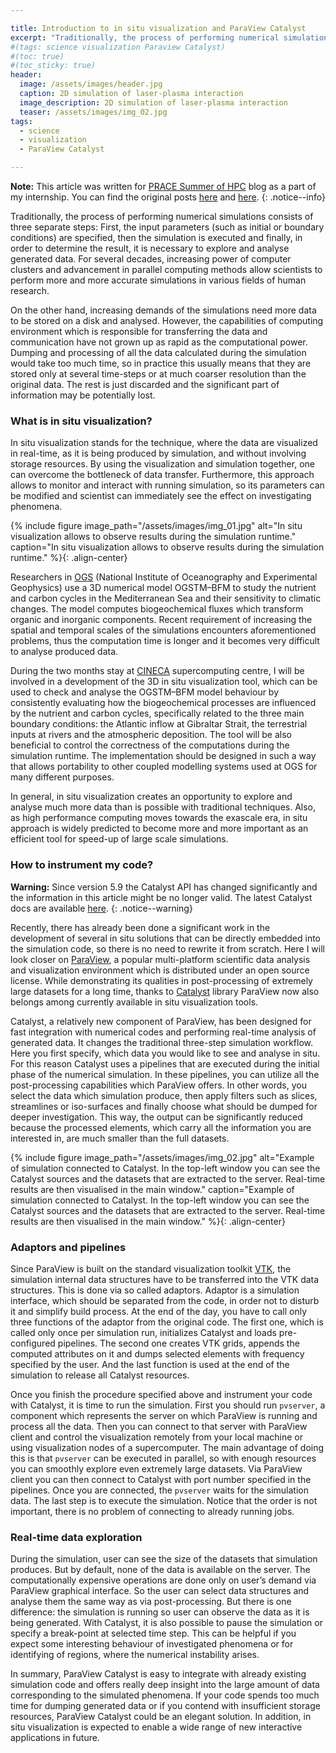 ```yaml
---

title: Introduction to in situ visualization and ParaView Catalyst
excerpt: "Traditionally, the process of performing numerical simulations consists of three separate steps: First, the input parameters (such as initial or boundary conditions) are specified, then the simulation is executed and finally, in order to determine the result, it is necessary to explore and analyse generated data. For several decades, increasing power of computer clusters and advancement in parallel computing methods allow scientists to perform more and more accurate simulations in various fields of human research."
#(tags: science visualization Paraview Catalyst)
#(toc: true)
#(toc_sticky: true)
header:
  image: /assets/images/header.jpg
  caption: 2D simulation of laser-plasma interaction
  image_description: 2D simulation of laser-plasma interaction
  teaser: /assets/images/img_02.jpg
tags: 
  - science
  - visualization
  - ParaView Catalyst

---
```


**Note:** This article was written for [PRACE Summer of HPC](https://summerofhpc.prace-ri.eu/) blog as a part of my internship. You can find the original posts [here](https://summerofhpc.prace-ri.eu/in-situ-visualization-technique/) and [here](https://summerofhpc.prace-ri.eu/introduction-to-paraview-catalyst/).
{: .notice--info}

Traditionally, the process of performing numerical simulations consists of three separate steps: First, the input parameters (such as initial or boundary conditions) are specified, then the simulation is executed and finally, in order to determine the result, it is necessary to explore and analyse generated data. For several decades, increasing power of computer clusters and advancement in parallel computing methods allow scientists to perform more and more accurate simulations in various fields of human research.

On the other hand, increasing demands of the simulations need more data to be stored on a disk and analysed. However, the capabilities of computing environment which is responsible for transferring the data and communication have not grown up as rapid as the computational power. Dumping and processing of all the data calculated during the simulation would take too much time, so in practice this usually means that they are stored only at several time-steps or at much coarser resolution than the original data. The rest is just discarded and the significant part of information may be potentially lost.

### What is in situ visualization?

In situ visualization stands for the technique, where the data are visualized in real-time, as it is being produced by simulation, and without involving storage resources. By using the visualization and simulation together, one can overcome the bottleneck of data transfer. Furthermore, this approach allows to monitor and interact with running simulation, so its parameters can be modified and scientist can immediately see the effect on investigating phenomena.

{% include figure image_path="/assets/images/img_01.jpg" alt="In situ visualization allows to observe results during the simulation runtime." caption="In situ visualization allows to observe results during the simulation runtime." %}{: .align-center}

Researchers in [OGS](https://www.inogs.it/en/) (National Institute of Oceanography and Experimental Geophysics) use a 3D numerical model OGSTM–BFM to study the nutrient and carbon cycles in the Mediterranean Sea and their sensitivity to climatic changes. The model computes biogeochemical fluxes which transform organic and inorganic components. Recent requirement of increasing the spatial and temporal scales of the simulations encounters aforementioned problems, thus the computation time is longer and it becomes very difficult to analyse produced data.

During the two months stay at [CINECA](https://www.cineca.it/en) supercomputing centre, I will be involved in a development of the 3D in situ visualization tool, which can be used to check and analyse the OGSTM–BFM model behaviour by consistently evaluating how the biogeochemical processes are influenced by the nutrient and carbon cycles, specifically related to the three main boundary conditions: the Atlantic inflow at Gibraltar Strait, the terrestrial inputs at rivers and the atmospheric deposition. The tool will be also beneficial to control the correctness of the computations during the simulation runtime. The implementation should be designed in such a way that allows portability to other coupled modelling systems used at OGS for many different purposes.

In general, in situ visualization creates an opportunity to explore and analyse much more data than is possible with traditional techniques. Also, as high performance computing moves towards the exascale era, in situ approach is widely predicted to become more and more important as an efficient tool for speed-up of large scale simulations.

### How to instrument my code?

**Warning:** Since version 5.9 the Catalyst API has changed significantly and the information in this article might be no longer valid. The latest Catalyst docs are available [here](https://catalyst-in-situ.readthedocs.io/en/latest/index.html). 
{: .notice--warning}

Recently, there has already been done a significant work in the development of several in situ solutions that can be directly embedded into the simulation code, so there is no need to rewrite it from scratch. Here I will look closer on [ParaView](https://www.paraview.org/), a popular multi-platform scientific data analysis and visualization environment which is distributed under an open source license. While demonstrating its qualities in post-processing of extremely large datasets for a long time, thanks to [Catalyst](https://www.paraview.org/in-situ/) library ParaView now also belongs among currently available in situ visualization tools.

Catalyst, a relatively new component of ParaView, has been designed for fast integration with numerical codes and performing real-time analysis of generated data. It changes the traditional three-step simulation workflow. Here you first specify, which data you would like to see and analyse in situ. For this reason Catalyst uses a pipelines that are executed during the initial phase of the numerical simulation. In these pipelines, you can utilize all the post-processing capabilities which ParaView offers. In other words, you select the data which simulation produce, then apply filters such as slices, streamlines or iso-surfaces and finally choose what should be dumped for deeper investigation. This way, the output can be significantly reduced because the processed elements, which carry all the information you are interested in, are much smaller than the full datasets.

{% include figure image_path="/assets/images/img_02.jpg" alt="Example of simulation connected to Catalyst. In the top-left window you can see the Catalyst sources and the datasets that are extracted to the server. Real-time results are then visualised in the main window." caption="Example of simulation connected to Catalyst. In the top-left window you can see the Catalyst sources and the datasets that are extracted to the server. Real-time results are then visualised in the main window." %}{: .align-center}

### Adaptors and pipelines

Since ParaView is built on the standard visualization toolkit [VTK](https://vtk.org/), the simulation internal data structures have to be transferred into the VTK data structures. This is done via so called adaptors. Adaptor is a simulation interface, which should be separated from the code, in order not to disturb it and simplify build process. At the end of the day, you have to call only three functions of the adaptor from the original code. The first one, which is called only once per simulation run, initializes Catalyst and loads pre-configured pipelines. The second one creates VTK grids, appends the computed attributes on it and dumps selected elements with frequency specified by the user. And the last function is used at the end of the simulation to release all Catalyst resources.

Once you finish the procedure specified above and instrument your code with Catalyst, it is time to run the simulation. First you should run `pvserver`, a component which represents the server on which ParaView is running and process all the data. Then you can connect to that server with ParaView client and control the visualization remotely from your local machine or using visualization nodes of a supercomputer. The main advantage of doing this is that `pvserver` can be executed in parallel, so with enough resources you can smoothly explore even extremely large datasets. Via ParaView client you can then connect to Catalyst with port number specified in the pipelines. Once you are connected, the `pvserver` waits for the simulation data. The last step is to execute the simulation. Notice that the order is not important, there is no problem of connecting to already running jobs.

### Real-time data exploration

During the simulation, user can see the size of the datasets that simulation produces. But by default, none of the data is available on the server. The computationally expensive operations are done only on user’s demand via ParaView graphical interface. So the user can select data structures and analyse them the same way as via post-processing. But there is one difference: the simulation is running so user can observe the data as it is being generated. With Catalyst, it is also possible to pause the simulation or specify a break-point at selected time step. This can be helpful if you expect some interesting behaviour of investigated phenomena or for identifying of regions, where the numerical instability arises.

In summary, ParaView Catalyst is easy to integrate with already existing simulation code and offers really deep insight into the large amount of data corresponding to the simulated phenomena. If your code spends too much time for dumping generated data or if you contend with insufficient storage resources, ParaView Catalyst could be an elegant solution. In addition, in situ visualization is expected to enable a wide range of new interactive applications in future.
